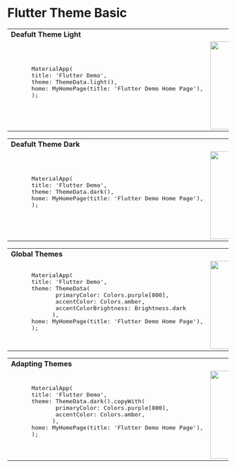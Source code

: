 # Flutter Theme Basic

<table>
  <tr><td> <b>Deafult Theme Light</b> </td></tr>
  <tr>
    <td>
      <pre>
      MaterialApp(
      title: 'Flutter Demo',
      theme: ThemeData.light(),
      home: MyHomePage(title: 'Flutter Demo Home Page'),
      );
      </pre></td><td><img src="https://github.com/maulikdadhaniya/Flutter-Theme-Style-Types/blob/main/assets/defaultlight.jpg" width=200></tr>
 </table>

 <table>
       <tr><td> <b>Deafult Theme Dark</b> </td></tr>
  <tr>
    <td>
      <pre>
      MaterialApp(
      title: 'Flutter Demo',
      theme: ThemeData.dark(),
      home: MyHomePage(title: 'Flutter Demo Home Page'),
      );
      </pre></td><td><img src="https://github.com/maulikdadhaniya/Flutter-Theme-Style-Types/blob/main/assets/defaultdark.jpg" width=200></tr>
      </table>

 <table>
       <tr><td> <b>Global Themes</b> </td></tr>
  <tr>
    <td>
      <pre>
      MaterialApp(
      title: 'Flutter Demo',
      theme: ThemeData(
             primaryColor: Colors.purple[800],
             accentColor: Colors.amber,
             accentColorBrightness: Brightness.dark
            ),
      home: MyHomePage(title: 'Flutter Demo Home Page'),
      );
      </pre></td><td><img src="https://github.com/maulikdadhaniya/Flutter-Theme-Style-Types/blob/main/assets/globaltheme.jpg" width=200></tr>
      </table>

  <table>
       <tr><td> <b>Adapting Themes</b> </td></tr>
  <tr>
    <td>
      <pre>
      MaterialApp(
      title: 'Flutter Demo',
      theme: ThemeData.dark().copyWith(
             primaryColor: Colors.purple[800],
             accentColor: Colors.amber,
            ),
      home: MyHomePage(title: 'Flutter Demo Home Page'),
      );
      </pre></td><td><img src="https://github.com/maulikdadhaniya/Flutter-Theme-Style-Types/blob/main/assets/adaptivtheme.jpg" width=200></tr>
      </table>

